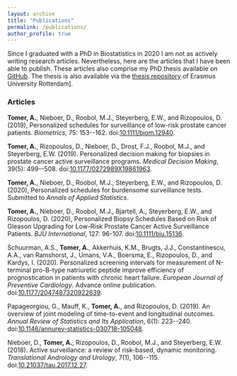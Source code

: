 ```yaml
---
layout: archive
title: "Publications"
permalink: /publications/
author_profile: true
---
```


Since I graduated with a PhD in Biostatistics in 2020 I am not as actively writing research articles. Nevertheless, here are the articles that I have been able to publish. These articles also comprise my PhD thesis available on [GitHub](https://github.com/anirudhtomer/PhDThesis/blob/master/latex/thesis.pdf). The thesis is also available via the [thesis repository](https://github.com/anirudhtomer/PhDThesis/blob/master/latex/thesis.pdf) of Erasmus University Rotterdam].

### Articles
**Tomer, A.**, Nieboer, D., Roobol, M.J., Steyerberg, E.W., and Rizopoulos, D. (2019), Personalized schedules for surveillance of low-risk prostate cancer patients. *Biometrics*, 75: 153--162. doi:[10.1111/biom.12940](https://doi.org/10.1111/biom.12940).

**Tomer, A.**, Rizopoulos, D., Nieboer, D., Drost, F.J., Roobol, M.J., and Steyerberg, E.W. (2019). Personalized decision making for biopsies in prostate cancer active surveillance programs. *Medical Decision Making*, 39(5): 499--508. doi:[10.1177/0272989X19861963](https://doi.org/10.1177/0272989X19861963).

**Tomer, A.**, Nieboer, D., Roobol, M.J., Steyerberg, E.W., and Rizopoulos, D. (2020), Personalized schedules for burdensome surveillance tests. Submitted to *Annals of Applied Statistics*.

**Tomer, A.**, Nieboer, D., Roobol, M.J., Bjartell, A., Steyerberg, E.W., and Rizopoulos, D. (2020), Personalized Biopsy Schedules Based on Risk of Gleason Upgrading for Low-Risk Prostate Cancer Active Surveillance Patients. *BJU International*, 127: 96-107. doi:[10.1111/bju.15136](https://doi.org/10.1111/bju.15136).

Schuurman, A.S., **Tomer, A.**, Akkerhuis, K.M., Brugts, J.J., Constantinescu, A.A., van Ramshorst, J., Umans, V.A., Boersma, E., Rizopoulos, D., and Kardys, I. (2020). Personalized screening intervals for measurement of N-terminal pro-B-type natriuretic peptide improve efficiency of prognostication in patients with chronic heart failure. *European Journal of Preventive Cardiology*. Advance online publication. doi:[10.1177/2047487320922639](https://doi.org/10.1177/2047487320922639).

Papageorgiou, G., Mauff, K., **Tomer, A.**, and Rizopoulos, D. (2019). An overview of joint modeling of time-to-event and longitudinal outcomes. *Annual Review of Statistics and Its Application*, 6(1): 223--240. doi:[10.1146/annurev-statistics-030718-105048](https://doi.org/10.1146/annurev-statistics-030718-105048).

Nieboer, D., **Tomer, A.**, Rizopoulos, D., Roobol, M.J., and Steyerberg, E.W. (2018). Active surveillance: a review of risk-based, dynamic monitoring. *Translational Andrology and Urology*, 7(1), 106--115. doi:[10.21037/tau.2017.12.27](https://doi.org/10.21037/tau.2017.12.27).
